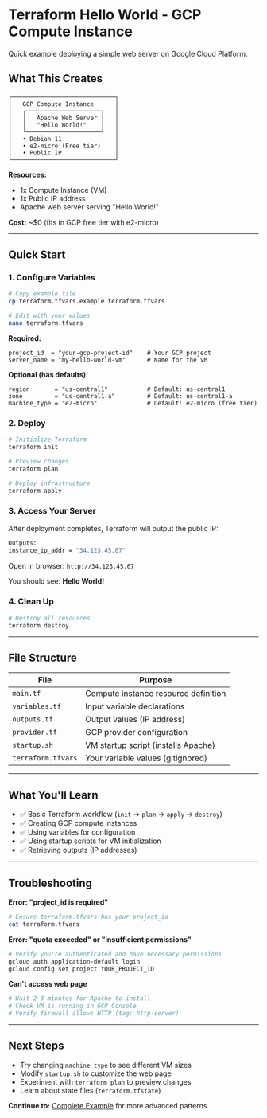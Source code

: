 # Terraform Hello World - GCP Compute Instance

Quick example deploying a simple web server on Google Cloud Platform.

## What This Creates

```
┌─────────────────────────────┐
│   GCP Compute Instance      │
│   ┌─────────────────────┐   │
│   │   Apache Web Server │   │
│   │   "Hello World!"    │   │
│   └─────────────────────┘   │
│   • Debian 11               │
│   • e2-micro (Free tier)    │
│   • Public IP               │
└─────────────────────────────┘
```

**Resources:**
- 1x Compute Instance (VM)
- 1x Public IP address
- Apache web server serving "Hello World!"

**Cost:** ~$0 (fits in GCP free tier with e2-micro)

---

## Quick Start

### 1. Configure Variables

```bash
# Copy example file
cp terraform.tfvars.example terraform.tfvars

# Edit with your values
nano terraform.tfvars
```

**Required:**
```hcl
project_id  = "your-gcp-project-id"    # Your GCP project
server_name = "my-hello-world-vm"      # Name for the VM
```

**Optional (has defaults):**
```hcl
region       = "us-central1"           # Default: us-central1
zone         = "us-central1-a"         # Default: us-central1-a
machine_type = "e2-micro"              # Default: e2-micro (free tier)
```

### 2. Deploy

```bash
# Initialize Terraform
terraform init

# Preview changes
terraform plan

# Deploy infrastructure
terraform apply
```

### 3. Access Your Server

After deployment completes, Terraform will output the public IP:

```bash
Outputs:
instance_ip_addr = "34.123.45.67"
```

Open in browser: `http://34.123.45.67`

You should see: **Hello World!**

### 4. Clean Up

```bash
# Destroy all resources
terraform destroy
```

---

## File Structure

| File | Purpose |
|------|---------|
| `main.tf` | Compute instance resource definition |
| `variables.tf` | Input variable declarations |
| `outputs.tf` | Output values (IP address) |
| `provider.tf` | GCP provider configuration |
| `startup.sh` | VM startup script (installs Apache) |
| `terraform.tfvars` | Your variable values (gitignored) |

---

## What You'll Learn

- ✅ Basic Terraform workflow (`init` → `plan` → `apply` → `destroy`)
- ✅ Creating GCP compute instances
- ✅ Using variables for configuration
- ✅ Using startup scripts for VM initialization
- ✅ Retrieving outputs (IP addresses)

---

## Troubleshooting

**Error: "project_id is required"**
```bash
# Ensure terraform.tfvars has your project_id
cat terraform.tfvars
```

**Error: "quota exceeded" or "insufficient permissions"**
```bash
# Verify you're authenticated and have necessary permissions
gcloud auth application-default login
gcloud config set project YOUR_PROJECT_ID
```

**Can't access web page**
```bash
# Wait 2-3 minutes for Apache to install
# Check VM is running in GCP Console
# Verify firewall allows HTTP (tag: http-server)
```

---

## Next Steps

- Try changing `machine_type` to see different VM sizes
- Modify `startup.sh` to customize the web page
- Experiment with `terraform plan` to preview changes
- Learn about state files (`terraform.tfstate`)

**Continue to:** [Complete Example](../complete-example/) for more advanced patterns

